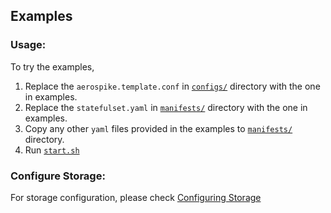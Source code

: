 ## Examples

### Usage:

To try the examples,

1. Replace the `aerospike.template.conf` in [`configs/`](../configs) directory with the one in examples.
2. Replace the `statefulset.yaml` in [`manifests/`](../manifests) directory with the one in examples.
3. Copy any other `yaml` files provided in the examples to [`manifests/`](../manifests) directory.
4. Run [`start.sh`](../start.sh)

### Configure Storage:

For storage configuration, please check [Configuring Storage](../README.md#configuring-storage)